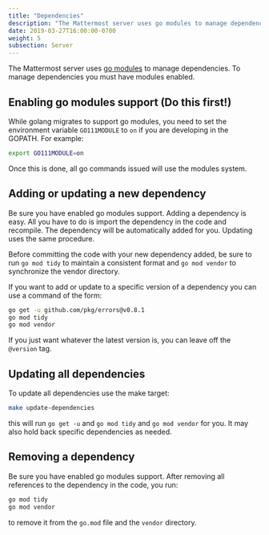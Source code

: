 ```yaml
---
title: "Dependencies"
description: "The Mattermost server uses go modules to manage dependencies. To manage dependencies you must have modules enabled."
date: 2019-03-27T16:00:00-0700
weight: 5
subsection: Server
---
```



The Mattermost server uses [go modules](https://github.com/golang/go/wiki/Modules) to manage dependencies. To manage dependencies you must have modules enabled.


## Enabling go modules support (Do this first!)

While golang migrates to support go modules, you need to set the environment variable `GO111MODULE` to `on` if you are developing in the GOPATH. For example:

```bash
export GO111MODULE=on
```

Once this is done, all go commands issued will use the modules system.

## Adding or updating a new dependency

Be sure you have enabled go modules support. Adding a dependency is easy. All you have to do is import the dependency in the code and recompile. The dependency will be automatically added for you. Updating uses the same procedure.

Before committing the code with your new dependency added, be sure to run `go mod tidy` to maintain a consistent format and `go mod vendor` to synchronize the vendor directory.

If you want to add or update to a specific version of a dependency you can use a command of the form:
```bash
go get -u github.com/pkg/errors@v0.8.1
go mod tidy
go mod vendor
```

If you just want whatever the latest version is, you can leave off the `@version` tag.

## Updating all dependencies

To update all dependencies use the make target:
```bash
make update-dependencies
```
this will run `go get -u` and `go mod tidy` and `go mod vendor` for you. It may also hold back specific dependencies as needed.

## Removing a dependency

Be sure you have enabled go modules support. After removing all references to the dependency in the code, you run:
```bash
go mod tidy
go mod vendor
```
to remove it from the `go.mod` file and the `vendor` directory.
